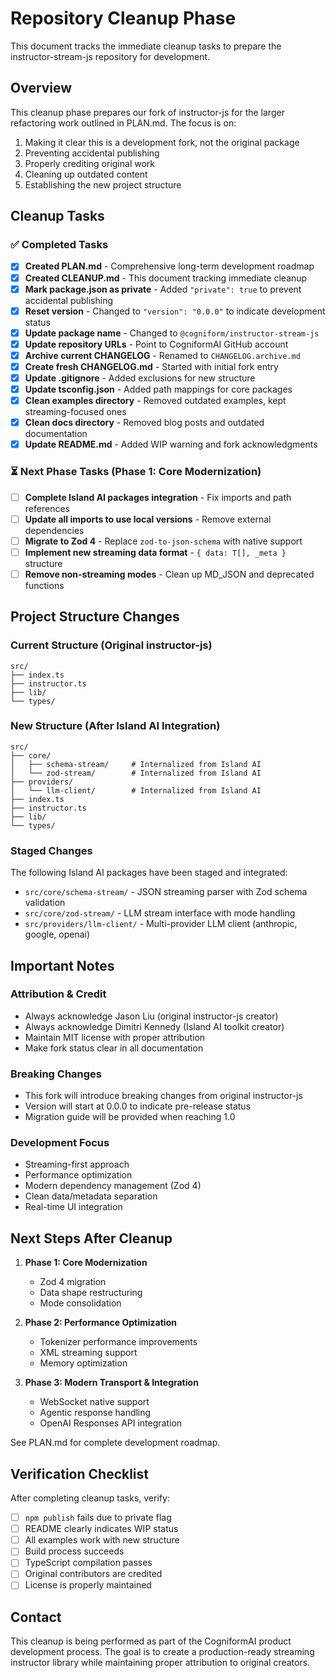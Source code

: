 # Repository Cleanup Phase

This document tracks the immediate cleanup tasks to prepare the instructor-stream-js repository for development.

## Overview

This cleanup phase prepares our fork of instructor-js for the larger refactoring work outlined in PLAN.md. The focus is on:

1. Making it clear this is a development fork, not the original package
2. Preventing accidental publishing
3. Properly crediting original work
4. Cleaning up outdated content
5. Establishing the new project structure

## Cleanup Tasks

### ✅ Completed Tasks

- [x] **Created PLAN.md** - Comprehensive long-term development roadmap
- [x] **Created CLEANUP.md** - This document tracking immediate cleanup
- [x] **Mark package.json as private** - Added `"private": true` to prevent accidental publishing
- [x] **Reset version** - Changed to `"version": "0.0.0"` to indicate development status
- [x] **Update package name** - Changed to `@cogniform/instructor-stream-js`
- [x] **Update repository URLs** - Point to CogniformAI GitHub account
- [x] **Archive current CHANGELOG** - Renamed to `CHANGELOG.archive.md`
- [x] **Create fresh CHANGELOG.md** - Started with initial fork entry
- [x] **Update .gitignore** - Added exclusions for new structure
- [x] **Update tsconfig.json** - Added path mappings for core packages
- [x] **Clean examples directory** - Removed outdated examples, kept streaming-focused ones
- [x] **Clean docs directory** - Removed blog posts and outdated documentation
- [x] **Update README.md** - Added WIP warning and fork acknowledgments

### ⏳ Next Phase Tasks (Phase 1: Core Modernization)

- [ ] **Complete Island AI packages integration** - Fix imports and path references
- [ ] **Update all imports to use local versions** - Remove external dependencies
- [ ] **Migrate to Zod 4** - Replace `zod-to-json-schema` with native support
- [ ] **Implement new streaming data format** - `{ data: T[], _meta }` structure
- [ ] **Remove non-streaming modes** - Clean up MD_JSON and deprecated functions

## Project Structure Changes

### Current Structure (Original instructor-js)
```
src/
├── index.ts
├── instructor.ts
├── lib/
└── types/
```

### New Structure (After Island AI Integration)
```
src/
├── core/
│   ├── schema-stream/     # Internalized from Island AI
│   └── zod-stream/        # Internalized from Island AI
├── providers/
│   └── llm-client/        # Internalized from Island AI
├── index.ts
├── instructor.ts
├── lib/
└── types/
```

### Staged Changes
The following Island AI packages have been staged and integrated:
- `src/core/schema-stream/` - JSON streaming parser with Zod schema validation
- `src/core/zod-stream/` - LLM stream interface with mode handling
- `src/providers/llm-client/` - Multi-provider LLM client (anthropic, google, openai)

## Important Notes

### Attribution & Credit
- Always acknowledge Jason Liu (original instructor-js creator)
- Always acknowledge Dimitri Kennedy (Island AI toolkit creator)
- Maintain MIT license with proper attribution
- Make fork status clear in all documentation

### Breaking Changes
- This fork will introduce breaking changes from original instructor-js
- Version will start at 0.0.0 to indicate pre-release status
- Migration guide will be provided when reaching 1.0

### Development Focus
- Streaming-first approach
- Performance optimization
- Modern dependency management (Zod 4)
- Clean data/metadata separation
- Real-time UI integration

## Next Steps After Cleanup

1. **Phase 1: Core Modernization**
   - Zod 4 migration
   - Data shape restructuring
   - Mode consolidation

2. **Phase 2: Performance Optimization**
   - Tokenizer performance improvements
   - XML streaming support
   - Memory optimization

3. **Phase 3: Modern Transport & Integration**
   - WebSocket native support
   - Agentic response handling
   - OpenAI Responses API integration

See PLAN.md for complete development roadmap.

## Verification Checklist

After completing cleanup tasks, verify:

- [ ] `npm publish` fails due to private flag
- [ ] README clearly indicates WIP status
- [ ] All examples work with new structure
- [ ] Build process succeeds
- [ ] TypeScript compilation passes
- [ ] Original contributors are credited
- [ ] License is properly maintained

## Contact

This cleanup is being performed as part of the CogniformAI product development process. The goal is to create a production-ready streaming instructor library while maintaining proper attribution to original creators.